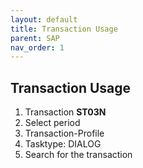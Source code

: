 ```yaml
---
layout: default
title: Transaction Usage
parent: SAP
nav_order: 1
---
```


## Transaction Usage

1. Transaction **ST03N**
2. Select period
3. Transaction-Profile
4. Tasktype: DIALOG
5. Search for the transaction
